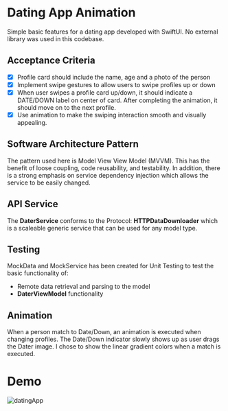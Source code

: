 # Dating App Animation
Simple basic features for a dating app developed with SwiftUI.
No external library was used in this codebase.

## Acceptance Criteria
- [x] Profile card should include the name, age and a photo of the person
- [x] Implement swipe gestures to allow users to swipe profiles up or down
- [x] When user swipes a profile card up/down, it should indicate a DATE/DOWN label on center of card. After completing the animation, it should move on to the next profile.
- [x] Use animation to make the swiping interaction smooth and visually appealing.

## Software Architecture Pattern
The pattern used here is Model View View Model (MVVM).  This has the benefit of loose coupling, code reusability, and testability.
In addition, there is a strong emphasis on service dependency injection which allows the service to be easily changed.

## API Service
The **DaterService** conforms to the Protocol: **HTTPDataDownloader** which is a scaleable generic service that can be used for any model type.

## Testing
MockData and MockService has been created for Unit Testing to test the basic functionality of:
- Remote data retrieval and parsing to the model
- **DaterViewModel** functionality

## Animation
When a person match to Date/Down, an animation is executed when changing profiles.  The Date/Down indicator slowly shows up as user drags the Dater image.  I chose to show the linear gradient colors when a match is executed.

# Demo
![datingApp](https://github.com/user-attachments/assets/4a93f59e-4fcd-4a2b-a855-ebe944527ab1)
